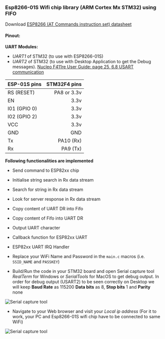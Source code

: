 ### Esp8266-01S Wifi chip library (ARM Cortex Mx STM32) using FIFO

Download [ESP8266 (AT Commands instruction set) datasheet](https://www.espressif.com/sites/default/files/documentation/4a-esp8266_at_instruction_set_en.pdf)
     
      
#### Pinout:
**UART Modules:** 
* _UART1_ of STM32 (to use with ESP8266-01S) 
* _UART2_ of STM32 (to use with Desktop Application to get the Debug messages). [Nucleo F411re User Guide: page 25, 6.8 USART communication](https://www.st.com/resource/en/user_manual/um1724-stm32-nucleo64-boards-mb1136-stmicroelectronics.pdf) 

| ESP-01S pins | STM32F4 pins |
|:-------------|-------------:|
| RS (RESET)   | PA8 or 3.3v  |
| EN           | 3.3v         |
| I01 (GPIO 0) | 3.3v         |
| I02 (GPIO 2) | 3.3v         |
| VCC          | 3.3v         |
| GND          | GND          |
| Tx           | PA10 (Rx)    |
| Rx           | PA9  (Tx)    |    
     
      
**Following functionalities are implemented**     
      
- Send command to ESP82xx chip    
    
- Initialise string search in Rx data stream    
     
- Search for string in Rx data stream     
      
- Look for server response in Rx data stream     
      
- Copy content of UART DR into Fifo    
     
- Copy content of Fifo into UART DR    
        
- Output UART character     
      
- Callback function for ESP82xx UART    
     
- ESP82xx UART IRQ Handler     

- Replace your WiFi Name and Password in the `main.c` macros (i.e. `SSID_NAME` and `PASSKEY`)     

- Build/Run the code in your STM32 board and open Serial capture tool _RealTerm_ for Windows or _SerialTools_ for MacOS to get debug output. In order for debug output (USART2) to be seen correctly on Desktop we will keep **Baud Rate** as 115200 **Data bits** as 8, **Stop bits** 1 and **Parity** none
      
       
<img src="images/sc01_08_esp82xx_lib_server_test.png" alt="Serial capture tool" title="Debug output on SerialTools" style="display: inline-block; margin: 0 auto; max-width: 400px">

- Navigate to your Web browser and visit your _Local ip address_ (For it to work, your PC and Esp8266-01S wifi chip have to be connected to same WiFi)   

<img src="images/sc02_08_esp82xx_lib_server_test.png" alt="Serial capture tool" title="Debug output on SerialTools" style="display: inline-block; margin: 0 auto; max-width: 400px">